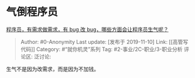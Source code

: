 # 气倒程序员
[程序员，有需求做需求，有 bug 改 bug，哪些方面会让程序员生气呢？](https://www.zhihu.com/question/350940491/answer/888461209)

> Author: #0-Anonymity
> Last update: [发布于 2019-11-10]
> Link: [[高管写代码]]
> Category: #“就你机灵”系列
> Tag: #2-事业/2C-职业/3-职业分析
> 评论区:
> 泛讨论:

生气不是因为改需求，而是因为不加钱。
